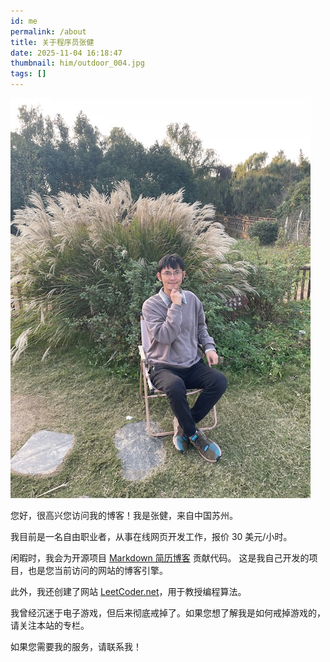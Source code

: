 ```yaml
---
id: me
permalink: /about
title: 关于程序员张健
date: 2025-11-04 16:18:47
thumbnail: him/outdoor_004.jpg
tags: []
---
```


![](../images/him/outdoor_004.jpg)

您好，很高兴您访问我的博客！我是张健，来自中国苏州。

我目前是一名自由职业者，从事在线网页开发工作，报价 30 美元/小时。

闲暇时，我会为开源项目 [Markdown 简历博客](https://github.com/CoderResume/markdown-resume-blog) 贡献代码。
这是我自己开发的项目，也是您当前访问的网站的博客引擎。

此外，我还创建了网站 [LeetCoder.net](https://leetcoder.net)，用于教授编程算法。

我曾经沉迷于电子游戏，但后来彻底戒掉了。如果您想了解我是如何戒掉游戏的，请关注本站的专栏。

如果您需要我的服务，请联系我！
